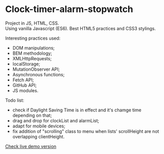 # Clock-timer-alarm-stopwatch
Project in JS, HTML, CSS. <br />
Using vanilla Javascript (ES6). Best HTML5 practices and CSS3 stylings. <br />

Interesting practices used:
- DOM manipulations;
- BEM methodology;
- XMLHttpRequests;
- localStorage;
- MutationObserver API;
- Asynchronous functions;
- Fetch API;
- GitHub API;
- JS modules. <br />

Todo list:
- check if Daylight Saving Time is in effect and it's chamge time depending on that;
- drag and drop for clockList and alarmList;
- adapt for mobile devices;
- fix addition of "scrolling" class to menu when lists' scrollHeight are not overlapping clientHeight. <br />


[Check live demo version](https://vovkanychx.github.io/Clock-timer-alarm-stopwatch/)

